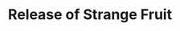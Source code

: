 ---
layout: event
category: Release of Strange Fruit
title: Release of Strange Fruit
year: 1939
duration:
image: media/images/events/release_of_strange_fruit.jpg
image-desc: Billie Holiday at the Downbeat club, a jazz club in New York City circa February 1947
source-name: Library of Congress
image-source: https://loc.gov/item/gottlieb.04251
description: Strange Fruit was orginally a poem by Abel Meeropol called 'Bitter Fruit' which he wrote after seeing a photograph of the lynching of Tom Shipp and Abe Smith in Marion, Indiana. 
songdesc: Billie Holiday recorded her version in 1939. This song has been labelled as the 'beginning of the Civil Rights Movement', as it was the first time a black musician sung a song wtih 'controversial' lyrics.
song1: Strange Fruit
---